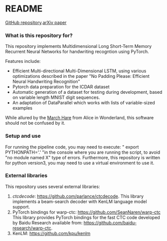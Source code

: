 # README #

[GitHub repository](https://github.com/gwenniger/multi-hare).[arXiv paper](https://arxiv.org/abs/1902.11208)

### What is this repository for? ###

This repository implements Multidimensional Long Short-Term Memory Recurrent Neural Networks for handwriting recogntion
using PyTorch.

Features include:

* Efficient Multi-directional Multi-Dimensional LSTM, using various optimizations described in the paper
  "No Padding Please: Efficient Neural Handwriting Recognition" 
* Pytorch data preparation for the ICDAR dataset
* Automatic generation of a dataset for testing during development, based on 
  variable length MNIST digit sequences.
* An adaptation of DataParallel which works with lists of variable-sized examples

While allured by the [March Hare](https://en.wikipedia.org/wiki/March_Hare)  from Alice in Wonderland,
this software should not be confused by it. 

### Setup and use ###
For running the pipeline code, you may need to execute:
" export PYTHONPATH='.' "in the console where you are running the script, to avoid "no module named X"
type of errors.
Furthermore, this repository is written for python version3, you may need to 
use a virtual environment to use it.

### External libraries ###
This repository uses several external libraries:
1. *ctcdecode*:  https://github.com/parlance/ctcdecode. 
This library implements a beam-search decoder with KenLM language model support.
2. PyTorch bindings for warp-ctc: https://github.com/SeanNaren/warp-ctc
This library provides PyTorch bindings for the fast CTC code developed by Baidu Research 
available from: https://github.com/baidu-research/warp-ctc.
3. KenLM: https://github.com/kpu/kenlm

<!---

* Quick summary
* Version
* [Learn Markdown](https://bitbucket.org/tutorials/markdowndemo)

### How do I get set up? ###

* Summary of set up
* Configuration
* Dependencies
* Database configuration
* How to run tests
* Deployment instructions

### Contribution guidelines ###

* Writing tests
* Code review
* Other guidelines

### Who do I talk to? ###

* Repo owner or admin
* Other community or team contact

-->
